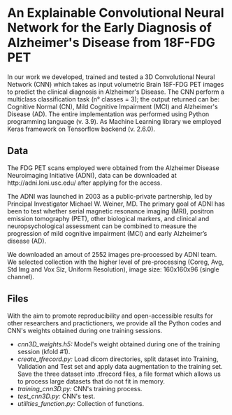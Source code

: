 <h1> An Explainable Convolutional Neural Network for the Early Diagnosis of Alzheimer's Disease from 18F-FDG PET </h1>

In our work we developed, trained and tested a 3D Convolutional Neural Network (CNN) which takes as input volumetric Brain 18F-FDG PET images to predict the clinical diagnosis in Alzheimer's Disease. The CNN perform a multiclass classification task (n° classes = 3); the output returned can be: Cognitive Normal (CN), Mild Cognitive Impairment (MCI) and Alzheimer's Disease (AD).
The entire implementation was performed using Python programming language (v. 3.9). As Machine Learning library we employed Keras framework on Tensorflow backend (v. 2.6.0).

<h2> Data </h2> 
The FDG PET scans employed were obtained from the Alzheimer Disease Neuroimaging Initiative (ADNI), data can be downloaded at http://adni.loni.usc.edu/ after applying for the access.

The ADNI was launched in 2003 as a public-private partnership, led by Principal Investigator Michael W. Weiner, MD. The primary goal of ADNI has been to test whether serial magnetic resonance imaging (MRI), positron emission tomography (PET), other biological markers, and clinical and neuropsychological assessment can be combined to measure the progression of mild cognitive impairment (MCI) and early Alzheimer’s disease (AD).

We downloaded an amout of 2552 images pre-processed by ADNI team. We selected collection with the higher level of pre-processing (Coreg, Avg, Std Img and Vox Siz, Uniform Resolution), image size: 160x160x96 (single channel).

<h2> Files </h2> 
With the aim to promote reproducibility and open-accessible results for other researchers and practictioners, we provide all the Python codes and CNN's weights obtained during one training sessions.
<ul>
  <li><em>cnn3D_weights.h5:</em> Model's weight obtained during one of the training session (kfold #1).</li>
  <li><em>create_tfrecord.py:</em> Load dicom directories, split dataset into Training, Validation and Test set and apply data augmentation to the training set. Save the three dataset into .tfrecord files, a file format which allows us to process large datasets that do not fit in memory.</li> 
  <li><em>training_cnn3D.py:</em> CNN's training process.</li>
  <li><em>test_cnn3D.py:</em> CNN's test.</li>
  <li><em>utilities_function.py:</em> Collection of functions. </li>
</ul>
